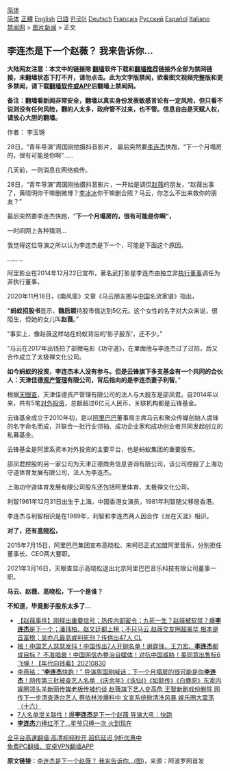  <!-- 面包屑导航 --> <div class="breadcrumb"><!-- GTranslate: https://gtranslate.io/ -->  <div class="switcher notranslate">  <div class="selected">  <a href="#" onclick="return false;"> 简体</a>  </div>  <div class="option">  <a href="https://www.bannedbook.org" onclick="doGTranslate('zh-CN|zh-CN');jQuery('div.switcher div.selected a').html(jQuery(this).html());return false;" title="简体中文" class="nturl selected"> 简体</a>  <a href="https://www.bannedbook.org/zh-tw/" onclick="doGTranslate('zh-CN|zh-TW');jQuery('div.switcher div.selected a').html(jQuery(this).html());return false;" title="繁體中文" class="nturl"> 正體</a>  <a href="https://www.bannedbook.org/en/" onclick="doGTranslate('zh-CN|en');jQuery('div.switcher div.selected a').html(jQuery(this).html());return false;" title="English" class="nturl"> English</a>  <a href="https://www.bannedbook.org/ja/" onclick="doGTranslate('zh-CN|ja');jQuery('div.switcher div.selected a').html(jQuery(this).html());return false;" title="日本語" class="nturl"> 日語</a>  <a href="https://www.bannedbook.org/ko/" onclick="doGTranslate('zh-CN|ko');jQuery('div.switcher div.selected a').html(jQuery(this).html());return false;" title="한국어" class="nturl"> 한국어</a>  <a href="https://www.bannedbook.org/de/" onclick="doGTranslate('zh-CN|de');jQuery('div.switcher div.selected a').html(jQuery(this).html());return false;" title="Deutsch" class="nturl"> Deutsch</a>  <a href="https://www.bannedbook.org/fr/" onclick="doGTranslate('zh-CN|fr');jQuery('div.switcher div.selected a').html(jQuery(this).html());return false;" title="Français" class="nturl"> Français</a>  <a href="https://www.bannedbook.org/ru/" onclick="doGTranslate('zh-CN|ru');jQuery('div.switcher div.selected a').html(jQuery(this).html());return false;" title="Русский" class="nturl"> Русский</a>  <a href="https://www.bannedbook.org/es/" onclick="doGTranslate('zh-CN|es');jQuery('div.switcher div.selected a').html(jQuery(this).html());return false;" title="Español" class="nturl"> Español</a>  <a href="https://www.bannedbook.org/it/" onclick="doGTranslate('zh-CN|it');jQuery('div.switcher div.selected a').html(jQuery(this).html());return false;" title="Italiano" class="nturl"> Italiano</a>  </div>  </div>      <div class='breadcrumb-sub'><!-- Breadcrumb NavXT 6.3.0 --> <a href="https://www.bannedbook.org/" class="home">禁闻网</a> &gt; <a href="https://www.bannedbook.org/bnews/topimagenews/" class="category">图片新闻</a> &gt; 正文</div></div><h2>李连杰是下一个赵薇？ 我来告诉你…</h2> <p class="notice"><b>大陆网友注意：本文中的链接除 <a href="https://github.com/bannedbook/fanqiang" >翻墙</a>软件下载和<a href="https://github.com/killgcd/justmysocks/blob/master/README.md">翻墙推荐</a>链接外全部为禁网链接，未翻墙状态下打不开，请勿点击。此为文字版禁闻，欲看图文视频完整版和更多禁闻，请下载<a href="https://github.com/bannedbook/fanqiang">翻墙软件或APP</a>后翻墙上禁闻网。</p><p>备注：翻墙看新闻非常安全，翻墙以真实身份发表敏感言论有一定风险，但只看不说则没有任何风险，翻的人太多，政府管不过来，也不管。信息自由是天赋人权，请放心大胆的翻墙。</b></p>  <div class="entry"> <p>作者： 李玉锵</p> <p id="summary">28日，“青年导演”周国刚拍摄抖音影片， 最后突然要<a href="https://www.bannedbook.org/bnews/tag/%e6%9d%8e%e8%bf%9e%e6%9d%b0/" class="st_tag internal_tag" rel="tag" title="标签 李连杰 下的日志">李连杰</a>快跑，“下一个月塌房的，很有可能是你啊”&#8230;&#8230;</p> <p>几天前，一则消息在网络疯传。</p> <p>28日，“青年导演”周国刚拍摄抖音影片，一开始是调侃<a href="https://www.bannedbook.org/bnews/tag/%e8%b5%b5%e8%96%87/" class="st_tag internal_tag" rel="tag" title="标签 赵薇 下的日志">赵薇</a>的朋友，“赵薇出事了，黄晓明你干嘛删微博？<a href="https://www.bannedbook.org/bnews/tag/%e6%9d%8e%e5%86%b0%e5%86%b0/" class="st_tag internal_tag" rel="tag" title="标签 李冰冰 下的日志">李冰冰</a>你干嘛删合照？马云，你怎么不出来救你的朋友？”</p> <p>最后突然要李连杰快跑，“<strong>下一个月塌房的，很有可能是你啊”，</strong></p> <p>一时间网上各种猜测&#8230;</p> <p>我觉得这位导演之所以认为李连杰是下一个，可能是下面这个原因。</p>  <p>&#8230;&#8230;&#8230;&nbsp;</p> <p>阿里影业在2014年12月22日宣布，著名武打影星李连杰由独立非<a href="https://www.bannedbook.org/bnews/tag/%E6%89%A7%E8%A1%8C%E8%91%A3%E4%BA%8B/" class="st_tag internal_tag" rel="tag" title="标签 执行董事 下的日志">执行董事</a>调任为非执行董事。</p> <p>2020年11月18日，《南风窗》文章《马云朋友圈与<span class='wp_keywordlink_affiliate'><a href="https://www.bannedbook.org/" title="中国" target="_blank">中国</a></span>名流家谱》指出，&nbsp;</p> <p><strong>“蚂蚁招股书</strong>显示，<strong>魏启颖</strong>持股市值达到5亿元。这个女性的名字对大众来说，很陌生，但她的女儿叫<strong>赵薇</strong>。”</p> <p>“事实上，像赵薇这样站在蚂蚁背后的’影子股东‘，还不少。”</p> <p>“马云在2017年出钱拍了部微电影《功守道》，在里面他与李连杰过了过招，后又合作成立了太极禅文化公司。</p> <p><strong>如今蚂蚁的投资，李连杰本人没有参与。但是云锋旗下多支基金有一个共同的合伙人：天津佳德<a href="https://www.bannedbook.org/bnews/tag/%E8%B5%84%E4%BA%A7%E7%AE%A1%E7%90%86/" class="st_tag internal_tag" rel="tag" title="标签 资产管理 下的日志">资产管理</a>有限公司，背后指向的是李连杰妻子利智</strong>。”</p>  <p>根据<a href="https://www.bannedbook.org/bnews/tag/%e5%a4%a9%e7%9c%bc%e6%9f%a5/" class="st_tag internal_tag" rel="tag" title="标签 天眼查 下的日志">天眼查</a>，天津佳德资产管理有限公司的法人与大股东是邵凤君。自2014年以来，共有5笔<a href="https://www.bannedbook.org/bnews/tag/%E5%AF%B9%E5%A4%96%E6%8A%95%E8%B5%84/" class="st_tag internal_tag" rel="tag" title="标签 对外投资 下的日志">对外投资</a>，总额超过6亿元人民币，关联机构都是云锋基金。</p> <p>云锋基金成立于2010年初，是以<a href="https://www.bannedbook.org/bnews/tag/%e9%98%bf%e9%87%8c%e5%b7%b4%e5%b7%b4/" class="st_tag internal_tag" rel="tag" title="标签 阿里巴巴 下的日志">阿里巴巴</a>董事局主席马云和聚众传媒创始人虞锋的名字命名而成，并联合一批行业领袖、成功企业家和成功创业者共同发起创立的私募基金。</p> <p>云锋基金是阿里系资本对外投资的主要平台，也是蚂蚁集团的重要股东。</p> <p>邵凤君控股的另一家公司为天津正德商务信息咨询有限公司，该公司控股了上海功守道体育发展有限公司，法人为李连杰。</p> <p>上海功守道体育发展有限公司股东还包括阿里体育、太极禅文化公司。</p> <p>利智1961年12月31日出生于上海，中国香港女演员，1981年利智随父移居香港。</p> <p>李连杰与利智相识是在1989年，利智和李连杰两人因合作《龙在天涯》相识。</p>  <p><strong>对了，还有<a href="https://www.bannedbook.org/bnews/tag/%e9%ab%98%e6%99%93%e6%9d%be/" class="st_tag internal_tag" rel="tag" title="标签 高晓松 下的日志">高晓松</a>，</strong></p> <p>2015年7月15日，阿里巴巴集团宣布高晓松、宋柯已正式加盟阿里音乐，分别担任董事长、CEO两大要职。</p> <p>2021年3月16日，天眼查显示高晓松退出北京阿里巴巴音乐科技有限公司董事一职。</p> <p><strong>马云、赵薇、高晓松，下一个是谁？</strong></p> <p><strong>不知道，毕竟影子股东太多了&#8230;</strong></p> <ul class='op-related-articles' title='相关阅读'> <li><a href='https://www.bannedbook.org/bnews/bannedvideo/20210831/1616095.html' target='_blank'>【赵薇事件】刚释出重要信号；热传内部密令；九死一生？赵薇被软禁？爆<b>李连杰</b>是下一个；潘玮柏、赵又廷都上榜；不只马云 赵薇交友圈超豪华 根本是首富榜；吴亦凡最高或判死刑？传供出47人 CL</a></li> <li><a href='https://www.bannedbook.org/bnews/taiwannews/20210830/1615927.html' target='_blank'>独！中国艺人瑟瑟发抖！中国传出7人开铡名单！谢霆锋、王力宏、<b>李连杰</b>都成目标？ 不准唱衰！中国网信办整治自媒体！对抗中国威胁！美同意出售标6飞弹！【年代向钱看】20210830</a></li> <li><a href='https://www.bannedbook.org/bnews/comments/20210830/1615808.html' target='_blank'>李燕铭：“<b>李连杰</b>快跑！” 导演周国刚喊话：下一个月塌房的很可能是你<b>李连杰</b>！网传第三批被查艺人名单 《庆余年》《诛仙I》《如懿传》《白鹿原》东家内娱圈领头羊新丽传媒老板传被约谈 赵薇旗下艺人变高危 王智新剧戏份删除 网传下一步清查港台艺人 蔡依林涉爆料中 文宣系统掀清洗风暴 娱乐圈大震荡（十六）</a></li> <li><a href='https://www.bannedbook.org/bnews/yule/20210830/1615481.html' target='_blank'>7人名单泄关联性！爆<b>李连杰</b>是下一个赵薇 导演大吼：快跑</a></li> <li><a href='https://www.bannedbook.org/bnews/yule/20210707/1581937.html' target='_blank'><b>李连杰</b>力捧红不了…星爷只捧一次 火到现在</a></li> </ul> <p class="texttj"> <a href="https://github.com/bannedbook/fanqiang/wiki/V2ray%E6%9C%BA%E5%9C%BA" target="_blank">全平台高速翻墙:高清视频秒开,超低延迟,9折优惠中</a><br/> <a href="https://github.com/bannedbook/fanqiang/wiki/%E7%A6%81%E9%97%BB%E7%BD%91%E5%AE%89%E5%8D%93%E7%BF%BB%E5%A2%99%E6%96%B0%E9%97%BBAPP" target="_blank">免费PC翻墙、安卓VPN翻墙APP</a></p><p> <b>原文链接</b>：<a class="src_link" href="https://www.aboluowang.com/2021/0831/1640674.html" target="_blank">李连杰是下一个赵薇？ 我来告诉你…(图)</a>，来源：阿波罗网首发 </p> <a name='sharetosocial'></a>  <div style="margin-bottom:5px;padding-bottom:5px;clear:both"> <div id="archive-pix-1" class="banner-ads"> <!-- AuctionX Display platform tag START --> <div id="26318x728x90x621x_ADSLOT2" clicktrack="%%CLICK_URL_ESC%%"></div> <!-- AuctionX Display platform tag END --> </div> <div id="archive-pix-2" class="banner-ads"> <!-- AuctionX Display platform tag START --> <div id="26315x300x250x621x_ADSLOT2" clicktrack="%%CLICK_URL_ESC%%"></div> <!-- AuctionX Display platform tag END --> </div> </div>  <div id="archive-pix-1" class="banner-ads"> <!-- AuctionX Display platform tag START --> <div id="26318x728x90x621x_ADSLOT3" clicktrack="%%CLICK_URL_ESC%%"></div> <!-- AuctionX Display platform tag END --> </div> </div><!--END ENTRY--> 